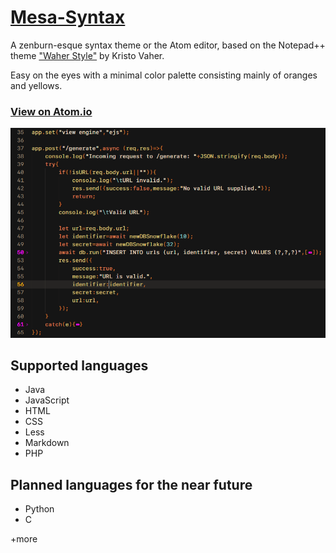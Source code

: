 # [Mesa-Syntax](https://atom.io/themes/mesa-syntax)

A zenburn-esque syntax theme or the Atom editor, based on the Notepad++ theme ["Waher Style"](https://github.com/toureiffel/Waher-style-npp) by Kristo Vaher.

Easy on the eyes with a minimal color palette consisting mainly of oranges and yellows.
### [View on Atom.io](https://atom.io/packages/mesa-syntax)


![A screenshot of mesa-syntax](https://raw.githubusercontent.com/SydLambert/atom-mesa-syntax/master/screenshot.png)

## Supported languages
* Java
* JavaScript
* HTML
* CSS
* Less
* Markdown
* PHP

## Planned languages for the near future
* Python
* C

+more